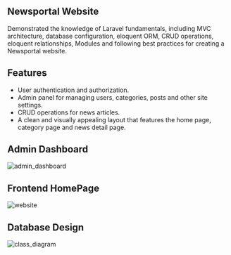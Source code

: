 ## Newsportal Website

Demonstrated the knowledge of Laravel fundamentals, including MVC architecture, database configuration, eloquent ORM, CRUD operations, eloquent relationships, Modules and following best practices for creating a Newsportal website.

## Features

- User authentication and authorization.
- Admin panel for managing users, categories, posts and other site settings.
- CRUD operations for news articles.
- A clean and visually appealing layout that features the home page, category page and news detail page.

## Admin Dashboard

![admin_dashboard](https://github.com/AngilaPalungwa/News_Portal/assets/151819657/df8a355b-7b78-4c5a-9268-2c08c7895e8d)

## Frontend HomePage

![website](https://github.com/AngilaPalungwa/News_Portal/assets/151819657/3c934ede-e038-4e9a-b6d5-d6ff87a06588)

## Database Design

![class_diagram](https://github.com/AngilaPalungwa/News_Portal/assets/151819657/49a3fbe8-b22e-40e7-8f01-6ed3b14a5a1f)
